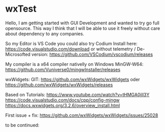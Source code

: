 # wxTest

Hello,
I am getting started with GUI Development and wanted to try go full opensource.
This way I think that I will be able to use it freely without care about dependency to any companies.



So my Editor is VS Code you could also try Codium
Install here:
https://code.visualstudio.com/download
or without telemetry / De-Microsofted version:
https://github.com/VSCodium/vscodium/releases


My compiler is a x64 compiler nativelly on Windows MinGW-W64:
https://github.com/Vuniverse0/mingwInstaller/releases



wxWidgets:
GIT: https://github.com/wxWidgets/wxWidgets
oder
https://github.com/wxWidgets/wxWidgets/releases



Based on Tutorials:
https://www.youtube.com/watch?v=tHMGA0jIl3Y
https://code.visualstudio.com/docs/cpp/config-mingw
https://docs.wxwidgets.org/3.2.6/overview_install.html



First issue + fix:
https://github.com/wxWidgets/wxWidgets/issues/25028

to be continued:
 

